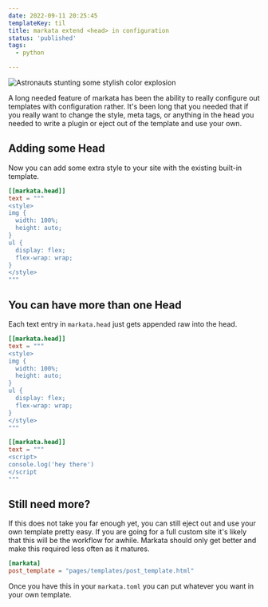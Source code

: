 ```yaml
---
date: 2022-09-11 20:25:45
templateKey: til
title: markata extend <head> in configuration
status: 'published'
tags:
  - python

---
```


![Astronauts stunting some stylish color explosion](https://stable-diffusion.waylonwalker.com/000172.2339173599.webp)

A long needed feature of markata has been the ability to really configure out
templates with configuration rather.  It's been long that you needed that if
you really want to change the style, meta tags, or anything in the head you
needed to write a plugin or eject out of the template and use your own.


## Adding some Head

Now you can add some extra style to your site with the existing built-in
template.

``` toml
[[markata.head]]
text = """
<style>
img {
  width: 100%;
  height: auto;
}
ul {
  display: flex;
  flex-wrap: wrap;
}
</style>
"""
```

## You can have more than one Head

Each text entry in `markata.head` just gets appended raw into the head.

``` toml
[[markata.head]]
text = """
<style>
img {
  width: 100%;
  height: auto;
}
ul {
  display: flex;
  flex-wrap: wrap;
}
</style>
"""

[[markata.head]]
text = """
<script>
console.log('hey there')
</script
"""
```

## Still need more?

If this does not take you far enough yet, you can still eject out and use your
own template pretty easy.  If you are going for a full custom site it's likely
that this will be the workflow for awhile.  Markata should only get better and
make this required less often as it matures.


``` toml
[markata]
post_template = "pages/templates/post_template.html"
```

Once you have this in your `markata.toml` you can put whatever you want in your
own template.
